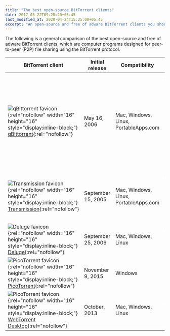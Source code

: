 ```yaml
---
title: "The best open-source BitTorrent clients"
date: 2017-05-22T09:28:20+05:45
last_modified_at: 2020-04-24T15:25:00+05:45
excerpt: "An open-source and free of adware BitTorrent clients you should definitely check out."
---
```


The following is a general comparison of the best open-source and free of adware BitTorrent clients, which are computer programs designed for peer-to-peer (P2P) file sharing using the BitTorrent protocol.

| BitTorrent client                                                                                                                                                                                         | Initial release    | Compatibility                         | Features                                                                                                                                                                                                     | Programming language |
| --------------------------------------------------------------------------------------------------------------------------------------------------------------------------------------------------------- | ------------------ | ------------------------------------- | ------------------------------------------------------------------------------------------------------------------------------------------------------------------------------------------------------------ | -------------------- |
| ![qBittorrent favicon](http://qbittorrent.org/favicon.ico){:rel="nofollow" width="16" height="16" style="display:inline-block;"} [qBittorrent](http://qbittorrent.org/){:rel="nofollow"}                  | May 16, 2006       | Mac, Windows, Linux, PortableApps.com | Ad-free, Magnet URI, Preload Magnet metadata, Super seeding, HTTP Web seeding, Built-in RSS reader, Command line interface, Integrated Search, Lightweight, Multiple languages, Torrent search, Speed charts | C++ (Qt), Python     |
| ![Transmission favicon](http://transmissionbt.com/favicon.ico){:rel="nofollow" width="16" height="16" style="display:inline-block;"} [Transmission](http://transmissionbt.com/){:rel="nofollow"}          | September 15, 2005 | Mac, Windows, Linux, PortableApps.com | Ad-free, Magnet URI, Preload Magnet metadata, HTTP Web seeding, Command Line support, Lightweight                                                                                                            | C, Objective-C       |
| ![Deluge favicon](http://deluge-torrent.org//images/deluge-icon.png){:rel="nofollow" width="16" height="16" style="display:inline-block;"} [Deluge](http://deluge-torrent.org/){:rel="nofollow"}          | September 25, 2006 | Mac, Windows, Linux                   | Ad-free, Magnet URI, HTTP Web seeding, Extensible by Plugins/Extensions                                                                                                                                      | Python, C++          |
| ![PicoTorrent favicon](http://picotorrent.org/images/logo.png){:rel="nofollow" width="16" height="16" style="display:inline-block;"} [PicoTorrent](http://picotorrent.org/){:rel="nofollow"}              | November 9, 2015   | Windows                               | Libtorrent based, Lightweight, Support for Magnet links, Portable                                                                                                                                            | C++                  |
| ![PicoTorrent favicon](http://webtorrent.io/favicon-16x16.png){:rel="nofollow" width="16" height="16" style="display:inline-block;"} [WebTorrent Desktop](http://webtorrent.io/desktop/){:rel="nofollow"} | October, 2013      | Mac, Windows, Linux                   | Videos & Movies, Torrent streaming, Torrent player                                                                                                                                                           | node.js              |
